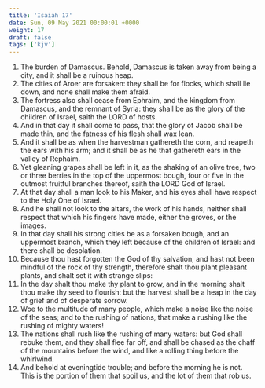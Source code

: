 ```yaml
---
title: 'Isaiah 17'
date: Sun, 09 May 2021 00:00:01 +0000
weight: 17
draft: false
tags: ['kjv'] 
---
```


1. The burden of Damascus. Behold, Damascus is taken away from being a city, and it shall be a ruinous heap.
2. The cities of Aroer are forsaken: they shall be for flocks, which shall lie down, and none shall make them afraid.
3. The fortress also shall cease from Ephraim, and the kingdom from Damascus, and the remnant of Syria: they shall be as the glory of the children of Israel, saith the LORD of hosts.
4. And in that day it shall come to pass, that the glory of Jacob shall be made thin, and the fatness of his flesh shall wax lean.
5. And it shall be as when the harvestman gathereth the corn, and reapeth the ears with his arm; and it shall be as he that gathereth ears in the valley of Rephaim.
6. Yet gleaning grapes shall be left in it, as the shaking of an olive tree, two or three berries in the top of the uppermost bough, four or five in the outmost fruitful branches thereof, saith the LORD God of Israel.
7. At that day shall a man look to his Maker, and his eyes shall have respect to the Holy One of Israel.
8. And he shall not look to the altars, the work of his hands, neither shall respect that which his fingers have made, either the groves, or the images.
9. In that day shall his strong cities be as a forsaken bough, and an uppermost branch, which they left because of the children of Israel: and there shall be desolation.
10. Because thou hast forgotten the God of thy salvation, and hast not been mindful of the rock of thy strength, therefore shalt thou plant pleasant plants, and shalt set it with strange slips:
11. In the day shalt thou make thy plant to grow, and in the morning shalt thou make thy seed to flourish: but the harvest shall be a heap in the day of grief and of desperate sorrow.
12. Woe to the multitude of many people, which make a noise like the noise of the seas; and to the rushing of nations, that make a rushing like the rushing of mighty waters!
13. The nations shall rush like the rushing of many waters: but God shall rebuke them, and they shall flee far off, and shall be chased as the chaff of the mountains before the wind, and like a rolling thing before the whirlwind.
14. And behold at eveningtide trouble; and before the morning he is not. This is the portion of them that spoil us, and the lot of them that rob us.
